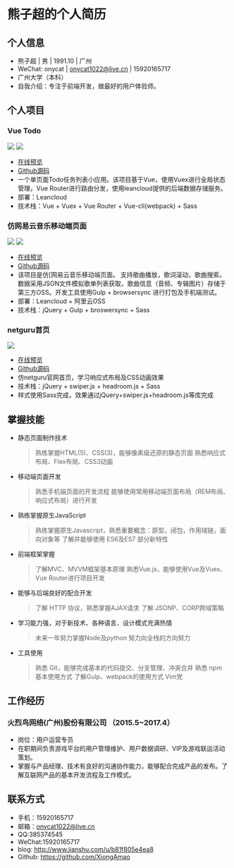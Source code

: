 # 熊子超的个人简历


## 个人信息
- 熊子超 | 男 | 1991.10 | 广州
- WeChat: onycat | onycat1022@live.cn | 15920165717
- 广州大学（本科）
- 自我介绍：专注于前端开发，做最好的用户体验师。

## 个人项目
### Vue Todo
![](http://ond8gcwbr.bkt.clouddn.com/17-10-8/52662567.jpg)
![](http://ond8gcwbr.bkt.clouddn.com/17-10-8/69440563.jpg)
- [在线预览](https://xiongamao.github.io/Vue-todolist-demo/dist/)
- [Github源码](https://github.com/XiongAmao/Vue-todolist-demo/)
- 一个单页面Todo任务列表小应用。该项目基于Vue，使用Vuex进行全局状态管理，Vue Router进行路由分发，使用leancloud提供的后端数据存储服务。
- 部署：Leancloud 
- 技术栈：Vue + Vuex + Vue Router + Vue-cli(webpack) + Sass



### 仿网易云音乐移动端页面
![](http://ond8gcwbr.bkt.clouddn.com/17-8-20/9526534.jpg)
![](http://ond8gcwbr.bkt.clouddn.com/17-8-20/50606607.jpg)
- [在线预览](https://xiongamao.github.io/mNeteaseMusic-demo/build/homepage.html)
- [Github源码](https://github.com/XiongAmao/mNeteaseMusic-demo)
- 该项目是仿[网易云音乐移动端页面[](http://music.163.com/m/)。 支持歌曲播放，歌词滚动，歌曲搜索。数据采用JSON文件模拟歌单列表获取，歌曲信息（音频、专辑图片）存储于第三方OSS。开发工具使用Gulp + browsersync 进行打包及手机端测试。
- 部署：Leancloud + 阿里云OSS
- 技术栈：jQuery + Gulp + broswersync + Sass

### netguru首页
![](http://ond8gcwbr.bkt.clouddn.com/17-8-20/48016856.jpg)
- [在线预览](https://xiongamao.github.io/homepage-netguru/)
- [Github源码](https://github.com/XiongAmao/homepage-netguru)
- 仿netguru官网首页，学习响应式布局及CSS动画效果
- 技术栈：jQuery + swiper.js + headroom.js + Sass
- 样式使用Sass完成，效果通过jQuery+swiper.js+headroom.js等库完成

## 掌握技能

- 静态页面制作技术
    > 熟练掌握HTML(5)、CSS(3)，能够像素级还原的静态页面
    > 熟悉响应式布局、Flex布局、CSS3动画

- 移动端页面开发
    > 熟悉手机端页面的开发流程
    > 能够使用常用移动端页面布局（REM布局、响应式布局）进行开发

- 熟练掌握原生JavaScript
    > 熟练掌握原生Javascript，熟悉重要概念：原型，闭包，作用域链，面向对象等
    > 了解并能够使用 ES6及ES7 部分新特性

- 前端框架掌握
    > 了解MVC、MVVM框架基本原理
    > 熟悉Vue.js，能够使用Vue及Vuex、Vue Router进行项目开发

- 能够与后端良好的配合开发
    > 了解 HTTP 协议，熟悉掌握AJAX请求
    > 了解 JSONP、CORP跨域策略

- 学习能力强，对于新技术、各种语言、设计模式充满热情
    > 未来一年努力掌握Node及python
    > 努力向全栈的方向努力

- 工具使用
    > 熟悉 Git，能够完成基本的代码提交、分支管理、冲突合并
    > 熟悉 npm 基本使用方式
    > 了解Gulp、webpack的使用方式
    > Vim党


## 工作经历
### 火烈鸟网络(广州)股份有限公司 （2015.5~2017.4）
- 岗位：用户运营专员
- 在职期间负责游戏平台的用户管理维护、用户数据调研、VIP及游戏联运活动策划。
- 掌握与产品经理、技术有良好的沟通协作能力，能够配合完成产品的发布。了解互联网产品的基本开发流程及工作模式。 


## 联系方式
- 手机：15920165717
- 邮箱：onycat1022@live.cn
- QQ:385374545
- WeChat:15920165717
- blog: http://www.jianshu.com/u/b81f805e4ea8
- Github: https://github.com/XiongAmao
